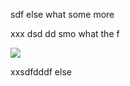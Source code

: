 sdf else what some more

xxx dsd dd smo
what
the f

![](https://pbs.twimg.com/media/F-_ISkZWQAAYN6k?format=jpg&name=small)

xxsdfdddf else